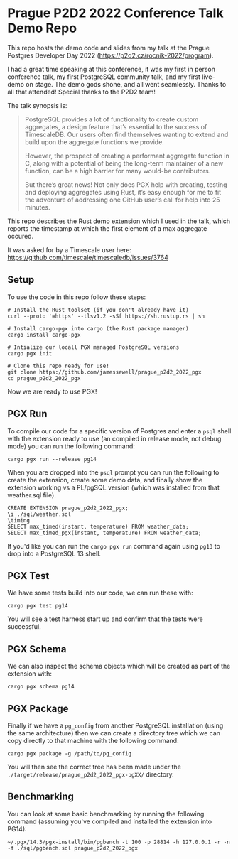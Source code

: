 # Prague P2D2 2022 Conference Talk Demo Repo

This repo hosts the demo code and slides from my talk at the Prague Postgres Developer Day 2022 (https://p2d2.cz/rocnik-2022/program).

I had a great time speaking at this conference, it was my first in person conference talk, my first PostgreSQL community talk, and my first live-demo on stage.  The demo gods shone, and all went seamlessly. Thanks to all that attended! Special thanks to the P2D2 team!

The talk synopsis is:

> PostgreSQL provides a lot of functionality to create custom aggregates, a design feature that’s essential to the success of TimescaleDB. Our users often find themselves wanting to extend and build upon the aggregate functions we provide.
>
> However, the prospect of creating a performant aggregate function in C, along with a potential of being the long-term maintainer of a new function, can be a high barrier for many would-be contributors.
>
> But there’s great news! Not only does PGX help with creating, testing and deploying aggregates using Rust, it’s easy enough for me to fit the adventure of addressing one GitHub user’s call for help into 25 minutes.

This repo describes the Rust demo extension which I used in the talk, which reports the timestamp at which the first element of a max aggregate occured.

It was asked for by a Timescale user here: https://github.com/timescale/timescaledb/issues/3764


## Setup

To use the code in this repo follow these steps:

```
# Install the Rust toolset (if you don't already have it) 
curl --proto '=https' --tlsv1.2 -sSf https://sh.rustup.rs | sh

# Install cargo-pgx into cargo (the Rust package manager)
cargo install cargo-pgx

# Intialize our locall PGX managed PostgreSQL versions
cargo pgx init

# Clone this repo ready for use!
git clone https://github.com/jamessewell/prague_p2d2_2022_pgx
cd prague_p2d2_2022_pgx
```

Now we are ready to use PGX!

## PGX Run

To compile our code for a specific version of Postgres and enter a `psql` shell with the extension ready to use (an compiled in release mode, not debug mode) you can run the following command:

```
cargo pgx run --release pg14
```

When you are dropped into the `psql` prompt you can run the following to create the extension, create some demo data, and finally show the extension working vs a PL/pgSQL version (which was installed from that weather.sql file).

```
CREATE EXTENSION prague_p2d2_2022_pgx;
\i ./sql/weather.sql
\timing
SELECT max_timed(instant, temperature) FROM weather_data;
SELECT max_timed_pgx(instant, temperature) FROM weather_data;
```

If you'd like you can run the `cargo pgx run` command again using `pg13` to drop into a PostgreSQL 13 shell.

## PGX Test

We have some tests build into our code, we can run these with:

```
cargo pgx test pg14
```

You will see a test harness start up and confirm that the tests were successful.

## PGX Schema

We can also inspect the schema objects which will be created as part of the extension with:

```
cargo pgx schema pg14
```

## PGX Package

Finally if we have a `pg_config` from another PostgreSQL installation (using the same architecture) then we can create a directory tree which we can copy directly to that machine with the following command:

```
cargo pgx package -g /path/to/pg_config
```

You will then see the correct tree has been made under the `./target/release/prague_p2d2_2022_pgx-pgXX/` directory.

## Benchmarking

You can look at some basic benchmarking by running the following command (assuming you've compiled and installed the extension into PG14):

```
~/.pgx/14.3/pgx-install/bin/pgbench -t 100 -p 28814 -h 127.0.0.1 -r -n  -f ./sql/pgbench.sql prague_p2d2_2022_pgx
```



